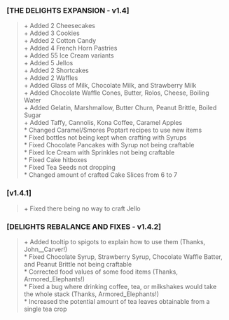 ### [THE DELIGHTS EXPANSION - v1.4]
> \+ Added 2 Cheesecakes<br>\+ Added 3 Cookies<br>\+ Added 2 Cotton Candy<br>\+ Added 4 French Horn Pastries<br>\+ Added 55 Ice Cream variants<br>\+ Added 5 Jellos<br>\+ Added 2 Shortcakes<br>\+ Added 2 Waffles<br>\+ Added Glass of Milk, Chocolate Milk, and Strawberry Milk<br>\+ Added Chocolate Waffle Cones, Butter, Rolos, Cheese, Boiling Water<br>\+ Added Gelatin, Marshmallow, Butter Churn, Peanut Brittle, Boiled Sugar<br>\+ Added Taffy, Cannolis, Kona Coffee, Caramel Apples<br>\* Changed Caramel/Smores Poptart recipes to use new items<br>\* Fixed bottles not being kept when crafting with Syrups<br>\* Fixed Chocolate Pancakes with Syrup not being craftable<br>\* Fixed Ice Cream with Sprinkles not being craftable<br>\* Fixed Cake hitboxes<br>\* Fixed Tea Seeds not dropping<br>\* Changed amount of crafted Cake Slices from 6 to 7<br>

### [v1.4.1]
> \+ Fixed there being no way to craft Jello

### [DELIGHTS REBALANCE AND FIXES - v1.4.2]
> \+ Added tooltip to spigots to explain how to use them (Thanks, John__Carver!)<br>\* Fixed Chocolate Syrup, Strawberry Syrup, Chocolate Waffle Batter, and Peanut Brittle not being craftable<br>\* Corrected food values of some food items (Thanks, Armored_Elephants!)<br>\* Fixed a bug where drinking coffee, tea, or milkshakes would take the whole stack (Thanks, Armored_Elephants!)<br>\* Increased the potential amount of tea leaves obtainable from a single tea crop<br>
